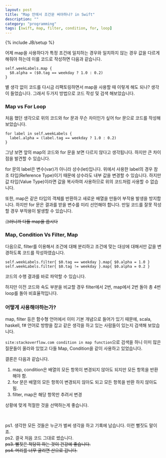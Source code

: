 ```yaml
---
layout: post
title: "Map 안에서 조건문 써야하나? in Swift"
description: ""
category: "programming"
tags: [swift, map, filter, condition, for, loop]
---
```

{% include JB/setup %}

어제 map을 사용하다가 특정 조건에 일치하는 경우와 일치하지 않는 경우 값을 다르게 해줘야 하는데 이를 코드로 작성하면 다음과 같습니다.

	self.weekLabels.map {
	  $0.alpha = ($0.tag == weekday ? 1.0 : 0.2)
	}

별 생각 없이 코드를 다시금 리팩토링하면서 map을 사용할 때 이렇게 해도 되나? 생각이 들었습니다. 그래서 두가지 방법으로 코드 작성 및 검색 해보았습니다.

### Map vs For Loop

처음 했던 생각으로 위의 코드와 for 문과 무슨 차이인가 싶어 for 문으로 코드를 작성해보았습니다.

	for label in self.weekLabels {
	  label.alpha = (label.tag == weekday ? 1.0 : 0.2)
	}

그냥 보면 앞의 map의 코드와 for 문을 보면 다르지 않다고 생각됩니다. 하지만 큰 차이점을 발견할 수 있습니다.

for 문의 label은 변수(var)가 아니라 상수(let)입니다. 위에서 사용한 label의 경우 참조 타입(Reference Type)이기 때문에 상수라도 내부 값을 변경할 수 있습니다. 하지만 값 타입(Value Type)이라면 값을 복사하여 사용하므로 위의 코드처럼 사용할 수 없습니다.

또한, map은 같은 타입의 객체를 반환하고 새로운 배열을 만들어 부작용 발생을 방지합니다. 하지만 for 문은 결과를 받을 변수를 미리 선언해야 합니다. 만일 코드를 잘못 작성할 경우 부작용이 발생할 수 있습니다.

<del>그러니까 다들 map을 씁시다</del>

### Map, Condition Vs Filter, Map

다음으로, filter를 이용해서 조건에 대해 분리하고 조건에 맞는 대상에 대해서만 값을 변경하도록 코드를 작성하였습니다.

	self.weekLabels.filter{ $0.tag == weekday }.map{ $0.alpha = 1.0 }
	self.weekLabels.filter{ $0.tag != weekday }.map{ $0.alpha = 0.2 }

코드의 수행 결과를 바로 파악할 수 있습니다.

하지만 이전 코드와 속도 부분을 비교할 경우 filter에서 2번, map에서 2번 돌아 총 4번 loop를 돌아 비효율적입니다.



### 어떻게 사용해야하는가?

map, filter 등은 함수형 언어에서 이미 기본 개념으로 들어가 있기 때문에, scala, haskell, f# 언어로 방향을 잡고 같은 생각을 하고 있는 사람들이 있는지 검색해 보았습니다.

`site:stackoverflow.com condition in map function`으로 검색을 하니 이미 많은 질문들이 올라와 있었고 다들 Map, Condition을 같이 사용하고 있었습니다.

결론은 다음과 같습니다.

1. map, condition은 배열의 모든 항목이 변경되지 않아도 되지만 모든 항목을 반환해야 함.
2. for 문은 배열의 모든 항목이 변경되지 않아도 되고 모든 항목을 반환 하지 않아도 됨.
3. filter, map은 해당 항목만 추려서 변경

상황에 맞게 적절한 것을 선택하는게 좋습니다.

<br/>

ps1. 생각한 모든 것들은 누군가 벌써 생각을 하고 기록에 남습니다. 이런 뻘짓도 말이죠.<br/>
ps2. 결국 처음 코드 그대로 썼습니다.<br/>
<del>ps3. 뻘짓은 적당히 하는 것이 건강에 좋습니다.</del><br/>
<del>ps4. 머리를 너무 굴리면 산으로 갑니다.</del><br/>